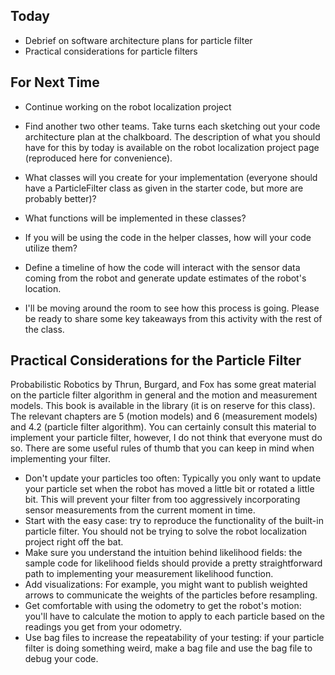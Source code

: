 ## Today
* Debrief on software architecture plans for particle filter
* Practical considerations for particle filters

## For Next Time
* Continue working on the robot localization project
* Find another two other teams.  Take turns each sketching out your code architecture plan at the chalkboard.  The description of what you should have for this by today is available on the robot localization project page (reproduced here for convenience).

* What classes will you create for your implementation (everyone should have a ParticleFilter class as given in the starter code, but more are probably better)?
* What functions will be implemented in these classes?
* If you will be using the code in the helper classes, how will your code utilize them?
* Define a timeline of how the code will interact with the sensor data coming from the robot and generate update estimates of the robot's location.
* I'll be moving around the room to see how this process is going.  Please be ready to share some key takeaways from this activity with the rest of the class.

## Practical Considerations for the Particle Filter
Probabilistic Robotics by Thrun, Burgard, and Fox has some great material on the particle filter algorithm in general and the motion and measurement models.  This book is available in the library (it is on reserve for this class).  The relevant chapters are 5 (motion models) and 6 (measurement models) and 4.2 (particle filter algorithm).  You can certainly consult this material to implement your particle filter, however, I do not think that everyone must do so.  There are some useful rules of thumb that you can keep in mind when implementing your filter.

* Don't update your particles too often:  Typically you only want to update your particle set when the robot has moved a little bit or rotated a little bit.  This will prevent your filter from too aggressively incorporating sensor measurements from the current moment in time.
* Start with the easy case: try to reproduce the functionality of the built-in particle filter.  You should not be trying to solve the robot localization project right off the bat.
* Make sure you understand the intuition behind likelihood fields: the sample code for likelihood fields should provide a pretty straightforward path to implementing your measurement likelihood function.
* Add visualizations: For example, you might want to publish weighted arrows to communicate the weights of the particles before resampling.
* Get comfortable with using the odometry to get the robot's motion: you'll have to calculate the motion to apply to each particle based on the readings you get from your odometry.
* Use bag files to increase the repeatability of your testing: if your particle filter is doing something weird, make a bag file and use the bag file to debug your code.